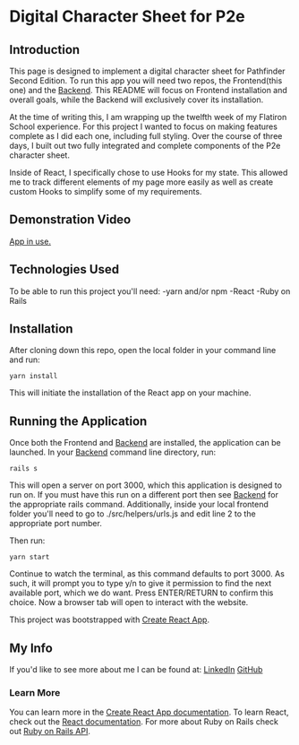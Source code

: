 # Digital Character Sheet for P2e

## Introduction

This page is designed to implement a digital character sheet for Pathfinder Second Edition. To run this app you will need two repos, the Frontend(this one) and the [Backend](https://github.com/Zietieflr/project-week-backend-Mod4). This README will focus on Frontend installation and overall goals, while the Backend will exclusively cover its installation. 

At the time of writing this, I am wrapping up the twelfth week of my Flatiron School experience. For this project I wanted to focus on making features complete as I did each one, including full styling. Over the course of three days, I built out two fully integrated and complete components of the P2e character sheet. 

Inside of React, I specifically chose to use Hooks for my state. This allowed me to track different elements of my page more easily as well as create custom Hooks to simplify some of my requirements. 

## Demonstration Video

[App in use.](https://youtu.be/wsU3MPdfwTo)

## Technologies Used

To be able to run this project you'll need:
-yarn and/or npm
-React
-Ruby on Rails

## Installation

After cloning down this repo, open the local folder in your command line and run: 
```
yarn install
```
This will initiate the installation of the React app on your machine. 

## Running the Application

Once both the Frontend and [Backend](https://us04web.zoom.us/j/79071125630?pwd=YUtQUWVkQzcxU2pVVy9oekRab3VlZz09) are installed, the application can be launched. 
In your [Backend](https://us04web.zoom.us/j/79071125630?pwd=YUtQUWVkQzcxU2pVVy9oekRab3VlZz09) command line directory, run:
```
rails s
```
This will open a server on port 3000, which this application is designed to run on. If you must have this run on a different port then see [Backend](https://us04web.zoom.us/j/79071125630?pwd=YUtQUWVkQzcxU2pVVy9oekRab3VlZz09) for the appropriate rails command. Additionally, inside your local frontend folder you'll need to go to ./src/helpers/urls.js and edit line 2 to the appropriate port number. 

Then run: 
```
yarn start
```
Continue to watch the terminal, as this command defaults to port 3000. As such, it will prompt you to type y/n to give it permission to find the next available port, which we do want. Press ENTER/RETURN to confirm this choice. Now a browser tab will open to interact with the website. 

This project was bootstrapped with [Create React App](https://github.com/facebook/create-react-app).

## My Info

If you'd like to see more about me I can be found at:
[LinkedIn](https://www.linkedin.com/in/logan-mcguire/)
[GitHub](https://github.com/Zietieflr)

### Learn More

You can learn more in the [Create React App documentation](https://facebook.github.io/create-react-app/docs/getting-started).
To learn React, check out the [React documentation](https://reactjs.org/).
For more about Ruby on Rails check out [Ruby on Rails API](https://api.rubyonrails.org/).